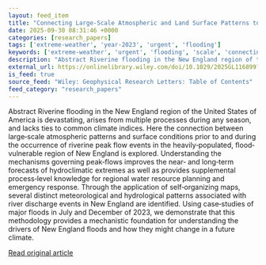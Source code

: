 ```yaml
---
layout: feed_item
title: "Connecting Large‐Scale Atmospheric and Land Surface Patterns to New England Riverine Peak Flow Events"
date: 2025-09-30 08:31:46 +0000
categories: [research_papers]
tags: ['extreme-weather', 'year-2023', 'urgent', 'flooding']
keywords: ['extreme-weather', 'urgent', 'flooding', 'scale', 'connecting', 'year-2023', 'large']
description: "Abstract Riverine flooding in the New England region of the United States of America is devastating, arises from multiple processes during any season, and la..."
external_url: https://onlinelibrary.wiley.com/doi/10.1029/2025GL116899?af=R
is_feed: true
source_feed: "Wiley: Geophysical Research Letters: Table of Contents"
feed_category: "research_papers"
---
```


Abstract Riverine flooding in the New England region of the United States of America is devastating, arises from multiple processes during any season, and lacks ties to common climate indices. Here the connection between large‐scale atmospheric patterns and surface conditions prior to and during the occurrence of riverine peak flow events in the heavily‐populated, flood‐vulnerable region of New England is explored. Understanding the mechanisms governing peak‐flows improves the near‐ and long‐term forecasts of hydroclimatic extremes as well as provides supplemental process‐level knowledge for regional water resource planning and emergency response. Through the application of self‐organizing maps, several distinct meteorological and hydrological patterns associated with river discharge events in New England are identified. Using case‐studies of major floods in July and December of 2023, we demonstrate that this methodology provides a mechanistic foundation for understanding the drivers of New England floods and how they might change in a future climate.

[Read original article](https://onlinelibrary.wiley.com/doi/10.1029/2025GL116899?af=R)

